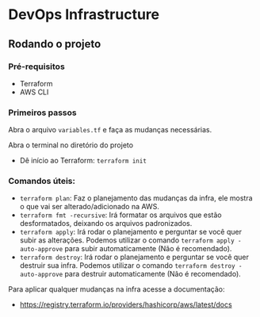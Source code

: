 # DevOps Infrastructure

## Rodando o projeto

### Pré-requisitos

- Terraform
- AWS CLI

### Primeiros passos

Abra o arquivo `variables.tf` e faça as mudanças necessárias.

Abra o terminal no diretório do projeto

- Dê início ao Terraform: `terraform init`

### Comandos úteis:

- `terraform plan`: Faz o planejamento das mudanças da infra, ele mostra o que vai ser alterado/adicionado na AWS.
- `terraform fmt -recursive`: Irá formatar os arquivos que estão desformatados, deixando os arquivos padronizados.
- `terraform apply`: Irá rodar o planejamento e perguntar se você quer subir as alterações. Podemos utilizar o comando `terraform apply -auto-approve` para subir automaticamente (Não é recomendado).
- `terraform destroy`: Irá rodar o planejamento e perguntar se você quer destruir sua infra. Podemos utilizar o comando `terraform destroy -auto-approve` para destruir automaticamente (Não é recomendado).

Para aplicar qualquer mudanças na infra acesse a documentação:

- https://registry.terraform.io/providers/hashicorp/aws/latest/docs
